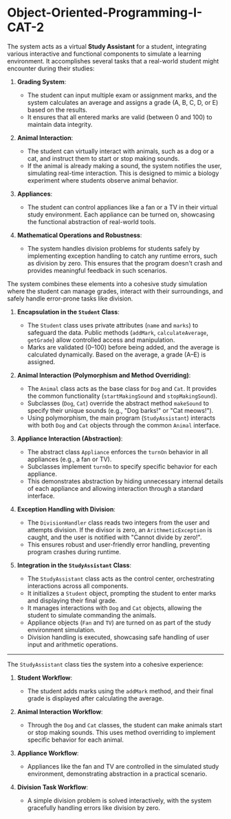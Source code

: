 # Object-Oriented-Programming-I-CAT-2


The system acts as a virtual **Study Assistant** for a student, integrating various interactive and functional components to simulate a learning environment. It accomplishes several tasks that a real-world student might encounter during their studies:

1. **Grading System**:
   - The student can input multiple exam or assignment marks, and the system calculates an average and assigns a grade (A, B, C, D, or E) based on the results.
   - It ensures that all entered marks are valid (between 0 and 100) to maintain data integrity.

2. **Animal Interaction**:
   - The student can virtually interact with animals, such as a dog or a cat, and instruct them to start or stop making sounds.
   - If the animal is already making a sound, the system notifies the user, simulating real-time interaction. This is designed to mimic a biology experiment where students observe animal behavior.

3. **Appliances**:
   - The student can control appliances like a fan or a TV in their virtual study environment. Each appliance can be turned on, showcasing the functional abstraction of real-world tools.

4. **Mathematical Operations and Robustness**:
   - The system handles division problems for students safely by implementing exception handling to catch any runtime errors, such as division by zero. This ensures that the program doesn't crash and provides meaningful feedback in such scenarios.

The system combines these elements into a cohesive study simulation where the student can manage grades, interact with their surroundings, and safely handle error-prone tasks like division.





1. **Encapsulation in the `Student` Class**:
   - The `Student` class uses private attributes (`name` and `marks`) to safeguard the data. Public methods (`addMark`, `calculateAverage`, `getGrade`) allow controlled access and manipulation.
   - Marks are validated (0–100) before being added, and the average is calculated dynamically. Based on the average, a grade (A–E) is assigned.

2. **Animal Interaction (Polymorphism and Method Overriding)**:
   - The `Animal` class acts as the base class for `Dog` and `Cat`. It provides the common functionality (`startMakingSound` and `stopMakingSound`).
   - Subclasses (`Dog`, `Cat`) override the abstract method `makeSound` to specify their unique sounds (e.g., "Dog barks!" or "Cat meows!").
   - Using polymorphism, the main program (`StudyAssistant`) interacts with both `Dog` and `Cat` objects through the common `Animal` interface.

3. **Appliance Interaction (Abstraction)**:
   - The abstract class `Appliance` enforces the `turnOn` behavior in all appliances (e.g., a fan or TV).
   - Subclasses implement `turnOn` to specify specific behavior for each appliance.
   - This demonstrates abstraction by hiding unnecessary internal details of each appliance and allowing interaction through a standard interface.

4. **Exception Handling with Division**:
   - The `DivisionHandler` class reads two integers from the user and attempts division. If the divisor is zero, an `ArithmeticException` is caught, and the user is notified with "Cannot divide by zero!".
   - This ensures robust and user-friendly error handling, preventing program crashes during runtime.

5. **Integration in the `StudyAssistant` Class**:
   - The `StudyAssistant` class acts as the control center, orchestrating interactions across all components.
   - It initializes a `Student` object, prompting the student to enter marks and displaying their final grade.
   - It manages interactions with `Dog` and `Cat` objects, allowing the student to simulate commanding the animals.
   - Appliance objects (`Fan` and `TV`) are turned on as part of the study environment simulation.
   - Division handling is executed, showcasing safe handling of user input and arithmetic operations.

---

The `StudyAssistant` class ties the system into a cohesive experience:
1. **Student Workflow**:
   - The student adds marks using the `addMark` method, and their final grade is displayed after calculating the average.

2. **Animal Interaction Workflow**:
   - Through the `Dog` and `Cat` classes, the student can make animals start or stop making sounds. This uses method overriding to implement specific behavior for each animal.

3. **Appliance Workflow**:
   - Appliances like the fan and TV are controlled in the simulated study environment, demonstrating abstraction in a practical scenario.

4. **Division Task Workflow**:
   - A simple division problem is solved interactively, with the system gracefully handling errors like division by zero.

